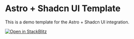 # Astro + Shadcn UI Template

This is a demo template for the Astro + Shadcn UI integration.

[![Open in StackBlitz](https://developer.stackblitz.com/img/open_in_stackblitz.svg)](https://stackblitz.com/fork/github/martylouis/astro-shadcn-template)
